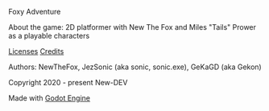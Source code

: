 Foxy Adventure

About the game:
2D platformer with New The Fox and Miles "Tails" Prower as a playable characters

[Licenses](https://github.com/NewDEV-github/Foxy-Adventure/tree/master/Licenses)
[Credits](https://github.com/NewDEV-github/Foxy-Adventure/tree/master/CREDITS.txt)

Authors: NewTheFox, JezSonic (aka sonic, sonic.exe), GeKaGD (aka Gekon)

Copyright 2020 - present New-DEV

Made with [Godot Engine](https://godotengine.org)
